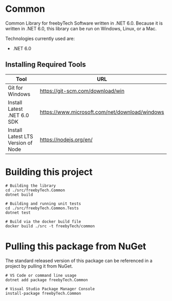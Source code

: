 # Common

Common Library for freebyTech Software written in .NET 6.0. Because it is written in .NET 6.0, this library can be run on Windows, Linux, or a Mac.

Technologies currently used are:

- .NET 6.0

## Installing Required Tools

| Tool                               | URL                                            |
| ---------------------------------- | ---------------------------------------------- |
| Git for Windows                    | https://git-scm.com/download/win               |
| Install Latest .NET 6.0 SDK        | https://www.microsoft.com/net/download/windows |
| Install Latest LTS Version of Node | https://nodejs.org/en/                         |

# Building this project

```
# Building the library
cd ./src/freebyTech.Common
dotnet build

# Building and running unit tests
cd ./src/freebyTech.Common.Tests
dotnet test

# Build via the docker build file
docker build ./src -t freebyTech/common
```

# Pulling this package from NuGet

The standard released version of this package can be referenced in a project by pulling it from NuGet.

```
# VS Code or command line usage
dotnet add package freebyTech.Common

# Visual Studio Package Manager Console
install-package freebyTech.Common
```
